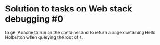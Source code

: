 # Solution to tasks on Web stack debugging #0

to get Apache to run on the container and to return a page containing Hello Holberton when querying the root of it.
